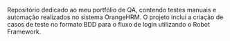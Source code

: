 Repositório dedicado ao meu portfólio de QA, contendo testes manuais e automação realizados no sistema OrangeHRM. O projeto inclui a criação de casos de teste no formato BDD para o fluxo de login utilizando o Robot Framework.
